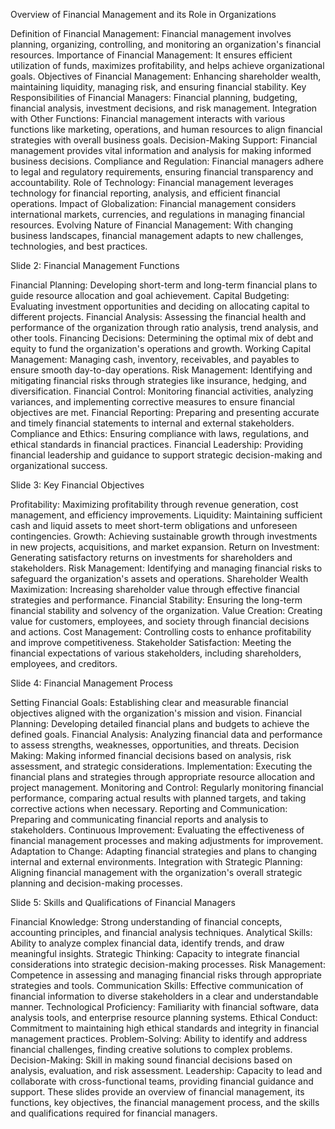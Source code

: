 Overview of Financial Management and its Role in Organizations

Definition of Financial Management: Financial management involves planning, organizing, controlling, and monitoring an organization's financial resources.
Importance of Financial Management: It ensures efficient utilization of funds, maximizes profitability, and helps achieve organizational goals.
Objectives of Financial Management: Enhancing shareholder wealth, maintaining liquidity, managing risk, and ensuring financial stability.
Key Responsibilities of Financial Managers: Financial planning, budgeting, financial analysis, investment decisions, and risk management.
Integration with Other Functions: Financial management interacts with various functions like marketing, operations, and human resources to align financial strategies with overall business goals.
Decision-Making Support: Financial management provides vital information and analysis for making informed business decisions.
Compliance and Regulation: Financial managers adhere to legal and regulatory requirements, ensuring financial transparency and accountability.
Role of Technology: Financial management leverages technology for financial reporting, analysis, and efficient financial operations.
Impact of Globalization: Financial management considers international markets, currencies, and regulations in managing financial resources.
Evolving Nature of Financial Management: With changing business landscapes, financial management adapts to new challenges, technologies, and best practices.

Slide 2: Financial Management Functions

Financial Planning: Developing short-term and long-term financial plans to guide resource allocation and goal achievement.
Capital Budgeting: Evaluating investment opportunities and deciding on allocating capital to different projects.
Financial Analysis: Assessing the financial health and performance of the organization through ratio analysis, trend analysis, and other tools.
Financing Decisions: Determining the optimal mix of debt and equity to fund the organization's operations and growth.
Working Capital Management: Managing cash, inventory, receivables, and payables to ensure smooth day-to-day operations.
Risk Management: Identifying and mitigating financial risks through strategies like insurance, hedging, and diversification.
Financial Control: Monitoring financial activities, analyzing variances, and implementing corrective measures to ensure financial objectives are met.
Financial Reporting: Preparing and presenting accurate and timely financial statements to internal and external stakeholders.
Compliance and Ethics: Ensuring compliance with laws, regulations, and ethical standards in financial practices.
Financial Leadership: Providing financial leadership and guidance to support strategic decision-making and organizational success.

Slide 3: Key Financial Objectives

Profitability: Maximizing profitability through revenue generation, cost management, and efficiency improvements.
Liquidity: Maintaining sufficient cash and liquid assets to meet short-term obligations and unforeseen contingencies.
Growth: Achieving sustainable growth through investments in new projects, acquisitions, and market expansion.
Return on Investment: Generating satisfactory returns on investments for shareholders and stakeholders.
Risk Management: Identifying and managing financial risks to safeguard the organization's assets and operations.
Shareholder Wealth Maximization: Increasing shareholder value through effective financial strategies and performance.
Financial Stability: Ensuring the long-term financial stability and solvency of the organization.
Value Creation: Creating value for customers, employees, and society through financial decisions and actions.
Cost Management: Controlling costs to enhance profitability and improve competitiveness.
Stakeholder Satisfaction: Meeting the financial expectations of various stakeholders, including shareholders, employees, and creditors.

Slide 4: Financial Management Process

Setting Financial Goals: Establishing clear and measurable financial objectives aligned with the organization's mission and vision.
Financial Planning: Developing detailed financial plans and budgets to achieve the defined goals.
Financial Analysis: Analyzing financial data and performance to assess strengths, weaknesses, opportunities, and threats.
Decision Making: Making informed financial decisions based on analysis, risk assessment, and strategic considerations.
Implementation: Executing the financial plans and strategies through appropriate resource allocation and project management.
Monitoring and Control: Regularly monitoring financial performance, comparing actual results with planned targets, and taking corrective actions when necessary.
Reporting and Communication: Preparing and communicating financial reports and analysis to stakeholders.
Continuous Improvement: Evaluating the effectiveness of financial management processes and making adjustments for improvement.
Adaptation to Change: Adapting financial strategies and plans to changing internal and external environments.
Integration with Strategic Planning: Aligning financial management with the organization's overall strategic planning and decision-making processes.

Slide 5: Skills and Qualifications of Financial Managers

Financial Knowledge: Strong understanding of financial concepts, accounting principles, and financial analysis techniques.
Analytical Skills: Ability to analyze complex financial data, identify trends, and draw meaningful insights.
Strategic Thinking: Capacity to integrate financial considerations into strategic decision-making processes.
Risk Management: Competence in assessing and managing financial risks through appropriate strategies and tools.
Communication Skills: Effective communication of financial information to diverse stakeholders in a clear and understandable manner.
Technological Proficiency: Familiarity with financial software, data analysis tools, and enterprise resource planning systems.
Ethical Conduct: Commitment to maintaining high ethical standards and integrity in financial management practices.
Problem-Solving: Ability to identify and address financial challenges, finding creative solutions to complex problems.
Decision-Making: Skill in making sound financial decisions based on analysis, evaluation, and risk assessment.
Leadership: Capacity to lead and collaborate with cross-functional teams, providing financial guidance and support.
These slides provide an overview of financial management, its functions, key objectives, the financial management process, and the skills and qualifications required for financial managers.
